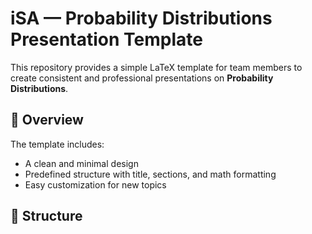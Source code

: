 # iSA — Probability Distributions Presentation Template

This repository provides a simple LaTeX template for team members to create consistent and professional presentations on **Probability Distributions**.

## 📘 Overview

The template includes:
- A clean and minimal design
- Predefined structure with title, sections, and math formatting
- Easy customization for new topics

## 🧩 Structure


